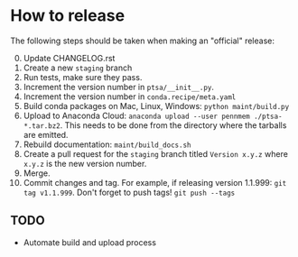 # How to release

The following steps should be taken when making an "official" release:

0. Update CHANGELOG.rst
1. Create a new `staging` branch
2. Run tests, make sure they pass.
3. Increment the version number in `ptsa/__init__.py`.
4. Increment the version number in `conda.recipe/meta.yaml`
5. Build conda packages on Mac, Linux, Windows: `python maint/build.py`
6. Upload to Anaconda Cloud: `anaconda upload --user pennmem ./ptsa-*.tar.bz2`.
   This needs to be done from the directory where the tarballs are emitted.
7. Rebuild documentation: `maint/build_docs.sh`
8. Create a pull request for the `staging` branch titled `Version x.y.z` where
   `x.y.z` is the new version number.
9. Merge.
10. Commit changes and tag. For example, if releasing version 1.1.999: `git tag v1.1.999`.
    Don't forget to push tags! `git push --tags`
   
## TODO

- Automate build and upload process
